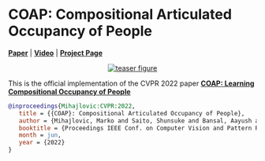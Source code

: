 # COAP: Compositional Articulated Occupancy of People

[**Paper**](https://arxiv.org/abs/2204.06184) | [**Video**](https://www.youtube.com/watch?v=qU0q5h6IldU) | [**Project Page**](https://neuralbodies.github.io/COAP)

<div style="text-align: center">
    <a href="https://neuralbodies.github.io/COAP"><img src="https://neuralbodies.github.io/COAP/images/teaser.png" alt="teaser figure"/></a>
</div>

This is the official implementation of the CVPR 2022 paper [**COAP: Learning Compositional Occupancy of People**](https://neuralbodies.github.io/COAP)

```bibtex
@inproceedings{Mihajlovic:CVPR:2022,
   title = {{COAP}: Compositional Articulated Occupancy of People},
   author = {Mihajlovic, Marko and Saito, Shunsuke and Bansal, Aayush and Zollhoefer, Michael and Tang, Siyu},
   booktitle = {Proceedings IEEE Conf. on Computer Vision and Pattern Recognition (CVPR)},
   month = jun,
   year = {2022}
}
```
